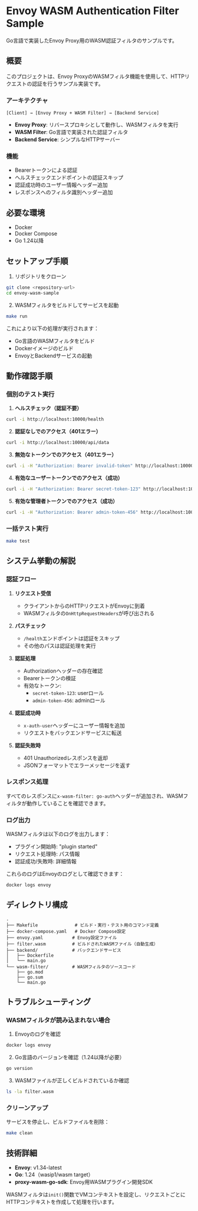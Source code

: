 # Envoy WASM Authentication Filter Sample

Go言語で実装したEnvoy Proxy用のWASM認証フィルタのサンプルです。

## 概要

このプロジェクトは、Envoy ProxyのWASMフィルタ機能を使用して、HTTPリクエストの認証を行うサンプル実装です。

### アーキテクチャ

```
[Client] → [Envoy Proxy + WASM Filter] → [Backend Service]
```

- **Envoy Proxy**: リバースプロキシとして動作し、WASMフィルタを実行
- **WASM Filter**: Go言語で実装された認証フィルタ
- **Backend Service**: シンプルなHTTPサーバー

### 機能

- Bearerトークンによる認証
- ヘルスチェックエンドポイントの認証スキップ
- 認証成功時のユーザー情報ヘッダー追加
- レスポンスへのフィルタ識別ヘッダー追加

## 必要な環境

- Docker
- Docker Compose
- Go 1.24以降

## セットアップ手順

1. リポジトリをクローン
```bash
git clone <repository-url>
cd envoy-wasm-sample
```

2. WASMフィルタをビルドしてサービスを起動
```bash
make run
```

これにより以下の処理が実行されます：
- Go言語のWASMフィルタをビルド
- Dockerイメージのビルド
- EnvoyとBackendサービスの起動

## 動作確認手順

### 個別のテスト実行

1. **ヘルスチェック（認証不要）**
```bash
curl -i http://localhost:10000/health
```

2. **認証なしでのアクセス（401エラー）**
```bash
curl -i http://localhost:10000/api/data
```

3. **無効なトークンでのアクセス（401エラー）**
```bash
curl -i -H "Authorization: Bearer invalid-token" http://localhost:10000/api/data
```

4. **有効なユーザートークンでのアクセス（成功）**
```bash
curl -i -H "Authorization: Bearer secret-token-123" http://localhost:10000/api/data
```

5. **有効な管理者トークンでのアクセス（成功）**
```bash
curl -i -H "Authorization: Bearer admin-token-456" http://localhost:10000/api/data
```

### 一括テスト実行

```bash
make test
```

## システム挙動の解説

### 認証フロー

1. **リクエスト受信**
   - クライアントからのHTTPリクエストがEnvoyに到着
   - WASMフィルタの`OnHttpRequestHeaders`が呼び出される

2. **パスチェック**
   - `/health`エンドポイントは認証をスキップ
   - その他のパスは認証処理を実行

3. **認証処理**
   - Authorizationヘッダーの存在確認
   - Bearerトークンの検証
   - 有効なトークン:
     - `secret-token-123`: userロール
     - `admin-token-456`: adminロール

4. **認証成功時**
   - `x-auth-user`ヘッダーにユーザー情報を追加
   - リクエストをバックエンドサービスに転送

5. **認証失敗時**
   - 401 Unauthorizedレスポンスを返却
   - JSONフォーマットでエラーメッセージを返す

### レスポンス処理

すべてのレスポンスに`x-wasm-filter: go-auth`ヘッダーが追加され、WASMフィルタが動作していることを確認できます。

### ログ出力

WASMフィルタは以下のログを出力します：
- プラグイン開始時: "plugin started"
- リクエスト処理時: パス情報
- 認証成功/失敗時: 詳細情報

これらのログはEnvoyのログとして確認できます：
```bash
docker logs envoy
```

## ディレクトリ構成

```
.
├── Makefile              # ビルド・実行・テスト用のコマンド定義
├── docker-compose.yaml   # Docker Compose設定
├── envoy.yaml           # Envoy設定ファイル
├── filter.wasm          # ビルドされたWASMファイル（自動生成）
├── backend/             # バックエンドサービス
│   ├── Dockerfile
│   └── main.go
└── wasm-filter/         # WASMフィルタのソースコード
    ├── go.mod
    ├── go.sum
    └── main.go
```

## トラブルシューティング

### WASMフィルタが読み込まれない場合

1. Envoyのログを確認
```bash
docker logs envoy
```

2. Go言語のバージョンを確認（1.24以降が必要）
```bash
go version
```

3. WASMファイルが正しくビルドされているか確認
```bash
ls -la filter.wasm
```

### クリーンアップ

サービスを停止し、ビルドファイルを削除：
```bash
make clean
```

## 技術詳細

- **Envoy**: v1.34-latest
- **Go**: 1.24（wasip1/wasm target）
- **proxy-wasm-go-sdk**: Envoy用WASMプラグイン開発SDK

WASMフィルタは`init()`関数でVMコンテキストを設定し、リクエストごとにHTTPコンテキストを作成して処理を行います。